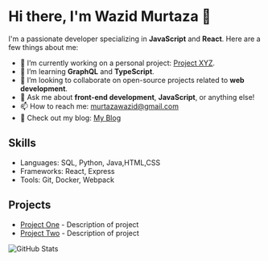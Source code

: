 # Hi there, I'm Wazid Murtaza 👋

I'm a passionate developer specializing in **JavaScript** and **React**. Here are a few things about me:

- 🔭 I’m currently working on a personal project: [Project XYZ](link-to-project).
- 🌱 I’m learning **GraphQL** and **TypeScript**.
- 👯 I’m looking to collaborate on open-source projects related to **web development**.
- 💬 Ask me about **front-end development**, **JavaScript**, or anything else!
- 📫 How to reach me: [murtazawazid@gmail.com](mailto:email@example.com)
- 📝 Check out my blog: [My Blog](link-to-blog)

## Skills
- Languages: SQL, Python, Java,HTML,CSS
- Frameworks: React, Express
- Tools: Git, Docker, Webpack

## Projects
- [Project One](link-to-repo) - Description of project
- [Project Two](link-to-repo) - Description of project

![GitHub Stats](https://github-readme-stats.vercel.app/api?username=john-doe&show_icons=true&count_private=true&hide=prs)
